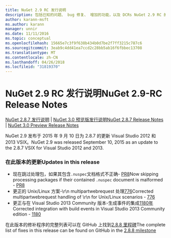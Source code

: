 ```yaml
---
title: NuGet 2.9 RC 发行说明
description: 包括已知的问题、 bug 修复、 增加的功能，以及 DCRs NuGet 2.9 RC 的发行说明。
author: karann-msft
ms.author: karann
manager: unnir
ms.date: 11/11/2016
ms.topic: conceptual
ms.openlocfilehash: 15665e7c3f9f638b434b0d7be2f7ff3215c787c6
ms.sourcegitcommit: 3eab9c4dd41ea7ccd2c28bb5ab16f6fbbec13708
ms.translationtype: MT
ms.contentlocale: zh-CN
ms.lasthandoff: 04/26/2018
ms.locfileid: "31819370"
---
```

# <a name="nuget-29-rc-release-notes"></a><span data-ttu-id="bcdef-103">NuGet 2.9 RC 发行说明</span><span class="sxs-lookup"><span data-stu-id="bcdef-103">NuGet 2.9-RC Release Notes</span></span>

<span data-ttu-id="bcdef-104">[NuGet 2.8.7 发行说明](../release-notes/nuget-2.8.7.md) | [NuGet 3.0 预览版发行说明](../release-notes/nuget-3.0-preview.md)</span><span class="sxs-lookup"><span data-stu-id="bcdef-104">[NuGet 2.8.7 Release Notes](../release-notes/nuget-2.8.7.md) | [NuGet 3.0 Preview Release Notes](../release-notes/nuget-3.0-preview.md)</span></span>

<span data-ttu-id="bcdef-105">NuGet 2.9 发布于 2015 年 9 月 10 日为 2.8.7 的更新 Visual Studio 2012 和 2013 VSIX。</span><span class="sxs-lookup"><span data-stu-id="bcdef-105">NuGet 2.9 was released September 10, 2015 as an update to the 2.8.7 VSIX for Visual Studio 2012 and 2013.</span></span>

### <a name="updates-in-this-release"></a><span data-ttu-id="bcdef-106">在此版本的更新</span><span class="sxs-lookup"><span data-stu-id="bcdef-106">Updates in this release</span></span>

* <span data-ttu-id="bcdef-107">现在跳过处理包，如果其包含`.nuspec`文档格式不正确- [PR8](https://github.com/NuGet/NuGet2/pull/8)</span><span class="sxs-lookup"><span data-stu-id="bcdef-107">Now skipping processing packages if their contained `.nuspec` document is malformed - [PR8](https://github.com/NuGet/NuGet2/pull/8)</span></span>
* <span data-ttu-id="bcdef-108">更正的 Unix/Linux 方案-\r\n multipartwebrequest 处理[776](https://github.com/NuGet/Home/issues/776)</span><span class="sxs-lookup"><span data-stu-id="bcdef-108">Corrected multipartwebrequest handling of \r\n for Unix/Linux scenarios - [776](https://github.com/NuGet/Home/issues/776)</span></span>
* <span data-ttu-id="bcdef-109">更正与在 Visual Studio 2013 Community 版本-生成事件的集成[1180年](https://github.com/NuGet/Home/issues/1180)</span><span class="sxs-lookup"><span data-stu-id="bcdef-109">Corrected integration with build events in Visual Studio 2013 Community edition - [1180](https://github.com/NuGet/Home/issues/1180)</span></span>


<span data-ttu-id="bcdef-110">在此版本的修补程序的完整列表可以在 GitHub 上找到[2.8.8 里程碑](https://github.com/NuGet/Home/issues?q=milestone%3A2.8.8+is%3Aclosed)</span><span class="sxs-lookup"><span data-stu-id="bcdef-110">The complete list of fixes in this release can be found on GitHub in the [2.8.8 milestone](https://github.com/NuGet/Home/issues?q=milestone%3A2.8.8+is%3Aclosed)</span></span>
